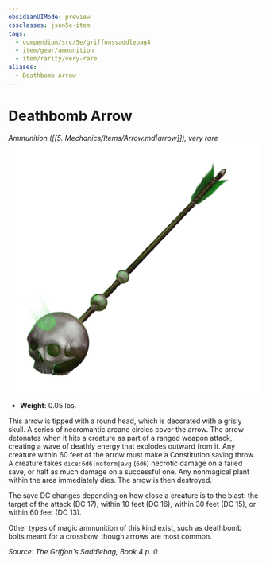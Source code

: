 ```yaml
---
obsidianUIMode: preview
cssclasses: json5e-item
tags:
  - compendium/src/5e/griffonssaddlebag4
  - item/gear/ammunition
  - item/rarity/very-rare
aliases:
  - Deathbomb Arrow
---
```

# Deathbomb Arrow
*Ammunition ([[5. Mechanics/Items/Arrow.md\|arrow]]), very rare*  
![](https://raw.githubusercontent.com/TheGiddyLimit/homebrew-img/main/img/GriffonsSaddlebag4/Items/Deathbomb-Arrow.webp#right)  

- **Weight**: 0.05 lbs.

This arrow is tipped with a round head, which is decorated with a grisly skull. A series of necromantic arcane circles cover the arrow. The arrow detonates when it hits a creature as part of a ranged weapon attack, creating a wave of deathly energy that explodes outward from it. Any creature within 60 feet of the arrow must make a Constitution saving throw. A creature takes `dice:6d6|noform|avg` (`6d6`) necrotic damage on a failed save, or half as much damage on a successful one. Any nonmagical plant within the area immediately dies. The arrow is then destroyed.

The save DC changes depending on how close a creature is to the blast: the target of the attack (DC 17), within 10 feet (DC 16), within 30 feet (DC 15), or within 60 feet (DC 13).

Other types of magic ammunition of this kind exist, such as deathbomb bolts meant for a crossbow, though arrows are most common.

*Source: The Griffon's Saddlebag, Book 4 p. 0*
